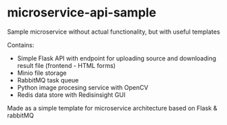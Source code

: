 # microservice-api-sample
Sample microservice without actual functionality, but with useful templates

Contains: 
- Simple Flask API with endpoint for uploading source and downloading result file (frontend - HTML forms)
- Minio file storage
- RabbitMQ task queue
- Python image procesing service with OpenCV
- Redis data store with Redisinsight GUI

Made as a simple template for microservice architecture based on Flask & rabbitMQ
